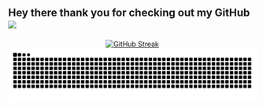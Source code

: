 ## Hey there thank you for checking out my GitHub <img src="https://media.giphy.com/media/hvRJCLFzcasrR4ia7z/giphy.gif" width="40px">




<div align="center">
<a href="https://git.io/streak-stats"><img src="https://github-readme-streak-stats.herokuapp.com?user=benedictnurs&theme=vue&hide_border=true&short_numbers=true&background=EBEBEB00" alt="GitHub Streak" /></a>

  <img src="https://github.com/benedictnurs/benedictnurs/blob/output/github-snake.svg" alt="Snake animation" />

</div>



<!--
<div align="center">
  <img src="https://github-readme-streak-stats.herokuapp.com?user=benedictnurs&theme=github-dark-dimmed" width="700">
    <img src="https://leetcard.jacoblin.cool/computerguy?theme=dark&font=IBM%20Plex%20Mono&ext=heatmap"/>

</div>
**benedictnurs/benedictnurs** is a ✨ _special_ ✨ repository because its `README.md` (this file) appears on your GitHub profile.
  =
Here are some ideas to get you started:
- 🔭 I’m currently working on ...
- 🌱 I’m currently learning ...
- 👯 I’m looking to collaborate on ...
- 🤔 I’m looking for help with ...
- 💬 Ask me about ...
- 📫 How to reach me: ...
- 😄 Pronouns: ...
- ⚡ Fun fact: ...
-->
